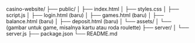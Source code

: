 casino-website/
├── public/
│   ├── index.html
│   ├── styles.css
│   ├── script.js
│   ├── login.html (baru)
│   ├── games.html (baru)
│   ├── balance.html (baru)
│   ├── deposit.html (baru)
│   └── assets/
│       └── (gambar untuk game, misalnya kartu atau roda roulette)
├── server/
│   └── server.js
├── package.json
└── README.md
